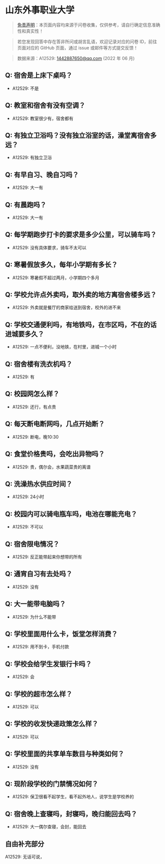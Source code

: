 # 山东外事职业大学

> [免责声明](https://colleges.chat/#_3)：本页面内容均来源于问卷收集，仅供参考，请自行确定信息准确性和真实性！

> 若您发现回答中存在答非所问或胡言乱语，欢迎记录对应的问卷 ID，前往页面对应的 GitHub 页面，通过 issue 或邮件等方式提交反馈！

> 数据来源：A12529: 1442887650@qq.com (2022 年 06 月)

## Q: 宿舍是上床下桌吗？

- A12529: 不是

## Q: 教室和宿舍有没有空调？

- A12529: 教室很少有，宿舍都有

## Q: 有独立卫浴吗？没有独立浴室的话，澡堂离宿舍多远？

- A12529: 有独立卫浴

## Q: 有早自习、晚自习吗？

- A12529: 大一有

## Q: 有晨跑吗？

- A12529: 大一有

## Q: 每学期跑步打卡的要求是多少公里，可以骑车吗？

- A12529: 没有具体要求，骑车不太可以

## Q: 寒暑假放多久，每年小学期有多长？

- A12529: 寒暑假不超过两月，小学期四个多月

## Q: 学校允许点外卖吗，取外卖的地方离宿舍楼多远？

- A12529: 外卖就是餐厅的商家给送到宿舍，校外的进不来

## Q: 学校交通便利吗，有地铁吗，在市区吗，不在的话进城要多久？

- A12529: 一点不便利，没地铁，在村里，进城一个小时

## Q: 宿舍楼有洗衣机吗？

- A12529: 有

## Q: 校园网怎么样？

- A12529: 还行，有点贵

## Q: 每天断电断网吗，几点开始断？

- A12529: 断电，晚10:30

## Q: 食堂价格贵吗，会吃出异物吗？

- A12529: 贵，偶尔会，水果蔬菜贵的离谱

## Q: 洗澡热水供应时间？

- A12529: 24小时

## Q: 校园内可以骑电瓶车吗，电池在哪能充电？

- A12529: 不可以

## Q: 宿舍限电情况？

- A12529: 反正能带起来你想带的所有

## Q: 通宵自习有去处吗？

- A12529: 没有

## Q: 大一能带电脑吗？

- A12529: 为什么不能带

## Q: 学校里面用什么卡，饭堂怎样消费？

- A12529: 用不到卡，手机付款

## Q: 学校会给学生发银行卡吗？

- A12529: 会

## Q: 学校的超市怎么样？

- A12529: 可以

## Q: 学校的收发快递政策怎么样？

- A12529: 可以

## Q: 学校里面的共享单车数目与种类如何？

- A12529: 没有

## Q: 现阶段学校的门禁情况如何？

- A12529: 保卫很看不起学生，看不起外地人，说学生是学校养的

## Q: 宿舍晚上查寝吗，封寝吗，晚归能回去吗？

- A12529: 大一偶尔查寝，会封，能回去

## 自由补充部分

A12529: 无话可说，